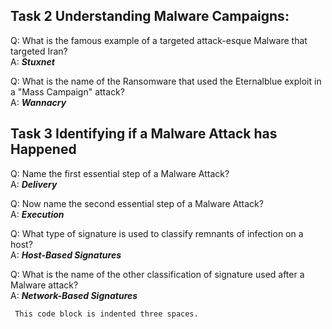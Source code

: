 ## Task 2 Understanding Malware Campaigns:
Q: What is the famous example of a targeted attack-esque Malware that targeted Iran?  
A: ***Stuxnet***  
  
Q: What is the name of the Ransomware that used the Eternalblue exploit in a "Mass Campaign" attack?  
A: <b>*Wannacry*</b>

## Task 3 Identifying if a Malware Attack has Happened 
Q: Name the first essential step of a Malware Attack?  
A: <b>*Delivery*</b>  
  
Q: Now name the second essential step of a Malware Attack?  
A: <b>*Execution*</b>  
  
Q: What type of signature is used to classify remnants of infection on a host?  
A: <b>*Host-Based Signatures*</b>  
  
Q: What is the name of the other classification of signature used after a Malware attack?  
A: <b>*Network-Based Signatures*</b>  

     This code block is indented three spaces.
  
  
  


  
